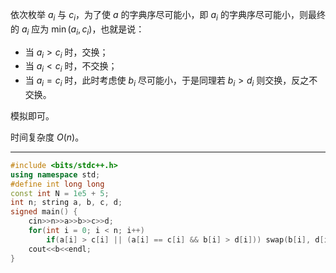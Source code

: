 依次枚举 $a_i$ 与 $c_i$，为了使 $a$ 的字典序尽可能小，即 $a_i$ 的字典序尽可能小，则最终的 $a_i$ 应为 $\min(a_i,c_i)$，也就是说：

- 当 $a_i>c_i$ 时，交换；
- 当 $a_i<c_i$ 时，不交换；
- 当 $a_i=c_i$ 时，此时考虑使 $b_i$ 尽可能小，于是同理若 $b_i>d_i$ 则交换，反之不交换。

模拟即可。

时间复杂度 $O(n)$。

---

```cpp
#include <bits/stdc++.h>
using namespace std;
#define int long long
const int N = 1e5 + 5;
int n; string a, b, c, d;
signed main() {
    cin>>n>>a>>b>>c>>d;
    for(int i = 0; i < n; i++) 
        if(a[i] > c[i] || (a[i] == c[i] && b[i] > d[i])) swap(b[i], d[i]);
    cout<<b<<endl;
}
```